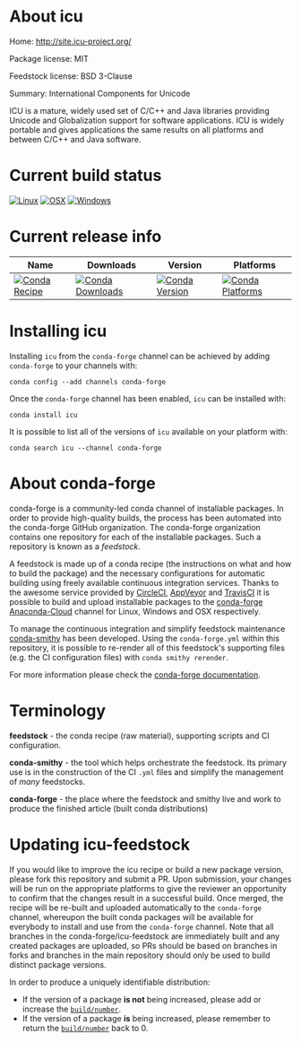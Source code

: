 About icu
=========

Home: http://site.icu-project.org/

Package license: MIT

Feedstock license: BSD 3-Clause

Summary: International Components for Unicode

ICU is a mature, widely used set of C/C++ and Java libraries providing
Unicode and Globalization support for software applications. ICU is
widely portable and gives applications the same results on all platforms
and between C/C++ and Java software.


Current build status
====================

[![Linux](https://img.shields.io/circleci/project/github/conda-forge/icu-feedstock/master.svg?label=Linux)](https://circleci.com/gh/conda-forge/icu-feedstock)
[![OSX](https://img.shields.io/travis/conda-forge/icu-feedstock/master.svg?label=macOS)](https://travis-ci.org/conda-forge/icu-feedstock)
[![Windows](https://img.shields.io/appveyor/ci/conda-forge/icu-feedstock/master.svg?label=Windows)](https://ci.appveyor.com/project/conda-forge/icu-feedstock/branch/master)

Current release info
====================

| Name | Downloads | Version | Platforms |
| --- | --- | --- | --- |
| [![Conda Recipe](https://img.shields.io/badge/recipe-icu-green.svg)](https://anaconda.org/conda-forge/icu) | [![Conda Downloads](https://img.shields.io/conda/dn/conda-forge/icu.svg)](https://anaconda.org/conda-forge/icu) | [![Conda Version](https://img.shields.io/conda/vn/conda-forge/icu.svg)](https://anaconda.org/conda-forge/icu) | [![Conda Platforms](https://img.shields.io/conda/pn/conda-forge/icu.svg)](https://anaconda.org/conda-forge/icu) |

Installing icu
==============

Installing `icu` from the `conda-forge` channel can be achieved by adding `conda-forge` to your channels with:

```
conda config --add channels conda-forge
```

Once the `conda-forge` channel has been enabled, `icu` can be installed with:

```
conda install icu
```

It is possible to list all of the versions of `icu` available on your platform with:

```
conda search icu --channel conda-forge
```


About conda-forge
=================

conda-forge is a community-led conda channel of installable packages.
In order to provide high-quality builds, the process has been automated into the
conda-forge GitHub organization. The conda-forge organization contains one repository
for each of the installable packages. Such a repository is known as a *feedstock*.

A feedstock is made up of a conda recipe (the instructions on what and how to build
the package) and the necessary configurations for automatic building using freely
available continuous integration services. Thanks to the awesome service provided by
[CircleCI](https://circleci.com/), [AppVeyor](http://www.appveyor.com/)
and [TravisCI](https://travis-ci.org/) it is possible to build and upload installable
packages to the [conda-forge](https://anaconda.org/conda-forge)
[Anaconda-Cloud](http://docs.anaconda.org/) channel for Linux, Windows and OSX respectively.

To manage the continuous integration and simplify feedstock maintenance
[conda-smithy](http://github.com/conda-forge/conda-smithy) has been developed.
Using the ``conda-forge.yml`` within this repository, it is possible to re-render all of
this feedstock's supporting files (e.g. the CI configuration files) with ``conda smithy rerender``.

For more information please check the [conda-forge documentation](https://conda-forge.org/docs/).

Terminology
===========

**feedstock** - the conda recipe (raw material), supporting scripts and CI configuration.

**conda-smithy** - the tool which helps orchestrate the feedstock.
                   Its primary use is in the construction of the CI ``.yml`` files
                   and simplify the management of *many* feedstocks.

**conda-forge** - the place where the feedstock and smithy live and work to
                  produce the finished article (built conda distributions)


Updating icu-feedstock
======================

If you would like to improve the icu recipe or build a new
package version, please fork this repository and submit a PR. Upon submission,
your changes will be run on the appropriate platforms to give the reviewer an
opportunity to confirm that the changes result in a successful build. Once
merged, the recipe will be re-built and uploaded automatically to the
`conda-forge` channel, whereupon the built conda packages will be available for
everybody to install and use from the `conda-forge` channel.
Note that all branches in the conda-forge/icu-feedstock are
immediately built and any created packages are uploaded, so PRs should be based
on branches in forks and branches in the main repository should only be used to
build distinct package versions.

In order to produce a uniquely identifiable distribution:
 * If the version of a package **is not** being increased, please add or increase
   the [``build/number``](http://conda.pydata.org/docs/building/meta-yaml.html#build-number-and-string).
 * If the version of a package **is** being increased, please remember to return
   the [``build/number``](http://conda.pydata.org/docs/building/meta-yaml.html#build-number-and-string)
   back to 0.
